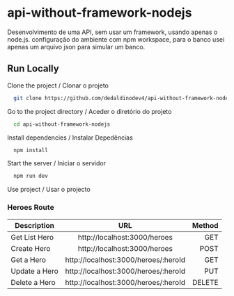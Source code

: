 # api-without-framework-nodejs

Desenvolvimento de uma API, sem usar um framework, usando apenas o node.js.
configuração do ambiente com npm workspace, para o banco usei apenas um arquivo json para simular um banco.


## Run Locally 

Clone the project / Clonar o projeto

```bash
  git clone https://github.com/dedaldinodev4/api-without-framework-nodejs.git
```

Go to the project directory / Aceder o diretório do projeto

```bash
  cd api-without-framework-nodejs
```

Install dependencies / Instalar Depedências

```bash
  npm install
```

Start the server / Iniciar o servidor

```bash
  npm run dev
```

Use project / Usar o projecto

### Heroes Route

| Description     |                URL                  | Method  |
| --------------- |:-----------------------------------:| -------:|
| Get List Hero   | http://localhost:3000/heroes        | GET     |
| Create Hero     | http://localhost:3000/heroes        | POST    |
| Get a Hero      | http://localhost:3000/heroes/:heroId| GET     |
| Update a Hero   | http://localhost:3000/heroes/:heroId| PUT     |
| Delete a Hero   | http://localhost:3000/heroes/:heroId| DELETE  |
